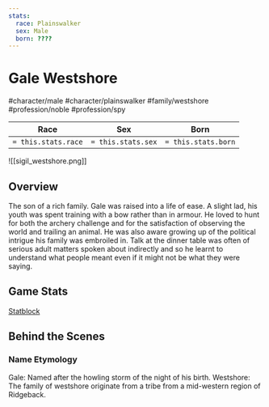 ```yaml
---
stats:
  race: Plainswalker
  sex: Male
  born: ????
---
```


# Gale Westshore
#character/male #character/plainswalker #family/westshore #profession/noble #profession/spy

Race | Sex | Born
-----|-----|-----
`= this.stats.race` | `= this.stats.sex` | `= this.stats.born` | `= this.stats.died`

![[sigil_westshore.png]]

## Overview
The son of a rich family. Gale was raised into a life of ease. A slight lad, his youth was spent training with a bow rather than in armour. He loved to hunt for both the archery challenge and for the satisfaction of observing the world and trailing an animal. He was also aware growing up of the political intrigue his family was embroiled in. Talk at the dinner table was often of serious adult matters spoken about indirectly and so he learnt to understand what people meant even if it might not be what they were saying.

## Game Stats
[Statblock](https://imp1.github.io/statblocks/statblock.html?load=Gale+Westshore)

## Behind the Scenes
### Name Etymology
Gale: Named after the howling storm of the night of his birth.
Westshore: The family of westshore originate from a tribe from a mid-western region of Ridgeback.